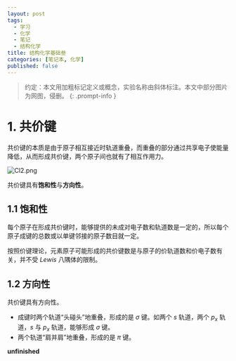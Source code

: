 ```yaml
---
layout: post
tags:
  - 学习
  - 化学
  - 笔记
  - 结构化学
title: 结构化学基础叁
categories: [笔记本, 化学]
published: false
---
```


> 约定：本文用加粗标记定义或概念，实验名称由斜体标注。本文中部分图片为网图，侵删。
{: .prompt-info }

# 1. 共价键

共价键的本质是由于原子相互接近时轨道重叠，而重叠的部分通过共享电子使能量降低，从而形成共价键，两个原子间也就有了相互作用力。

![Cl2.png](https://s2.loli.net/2023/07/15/P6xWiXhOVAmuzLH.png)

共价键具有**饱和性**与**方向性**。

## 1.1 饱和性

每个原子在形成共价键时，能够提供的未成对电子数和轨道数是一定的，所以每个原子成键的总数或以单键邻接的原子数目就一定。

按照价键理论，元素原子可能形成的共价键数是与原子的价轨道数和价电子数有关，并不受 $Lewis$ 八隅体的限制。

## 1.2 方向性

共价键具有方向性。

- 成键时两个轨道“头碰头”地重叠，形成的是 $\sigma$ 键。如两个 $s$ 轨道，两个 $p_x$ 轨道，$s$ 与 $p_x$ 轨道，能够形成 $\sigma$ 键。
- 两个轨道“肩并肩”地重叠，形成的是 $\pi$ 键。

**unfinished**